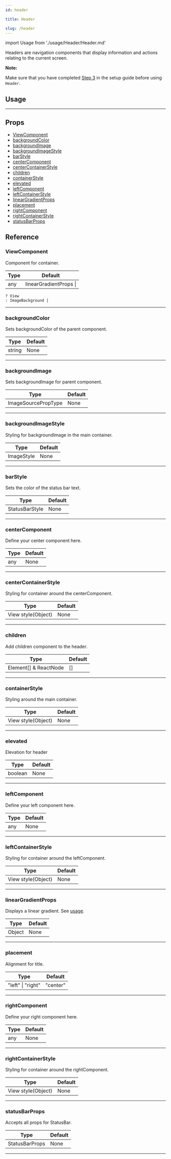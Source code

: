 ```yaml
---
id: header

title: Header

slug: /header
---
```


import Usage from './usage/Header/Header.md'

Headers are navigation components that display information and actions relating to the current screen.

**Note:**

Make sure that you have completed [Step 3](getting_started.md#step-3-setup-react-native-safe-area-context) in the setup guide before using `Header`.

## Usage

<Usage />

---

## Props

- [ViewComponent](#ViewComponent)
- [backgroundColor](#backgroundColor)
- [backgroundImage](#backgroundImage)
- [backgroundImageStyle](#backgroundImageStyle)
- [barStyle](#barStyle)
- [centerComponent](#centerComponent)
- [centerContainerStyle](#centerContainerStyle)
- [children](#children)
- [containerStyle](#containerStyle)
- [elevated](#elevated)
- [leftComponent](#leftComponent)
- [leftContainerStyle](#leftContainerStyle)
- [linearGradientProps](#linearGradientProps)
- [placement](#placement)
- [rightComponent](#rightComponent)
- [rightContainerStyle](#rightContainerStyle)
- [statusBarProps](#statusBarProps)

## Reference

### ViewComponent

Component for container.

| Type | Default                |
| ---- | ---------------------- |
| any  | linearGradientProps \| | !backgroundImage |

    ? View
    : ImageBackground |

---

### backgroundColor

Sets backgroundColor of the parent component.

| Type   | Default |
| ------ | ------- |
| string | None    |

---

### backgroundImage

Sets backgroundImage for parent component.

| Type                | Default |
| ------------------- | ------- |
| ImageSourcePropType | None    |

---

### backgroundImageStyle

Styling for backgroundImage in the main container.

| Type       | Default |
| ---------- | ------- |
| ImageStyle | None    |

---

### barStyle

Sets the color of the status bar text.

| Type           | Default |
| -------------- | ------- |
| StatusBarStyle | None    |

---

### centerComponent

Define your center component here.

| Type | Default |
| ---- | ------- |
| any  | None    |

---

### centerContainerStyle

Styling for container around the centerComponent.

| Type               | Default |
| ------------------ | ------- |
| View style(Object) | None    |

---

### children

Add children component to the header.

| Type                  | Default |
| --------------------- | ------- |
| Element[] & ReactNode | []      |

---

### containerStyle

Styling around the main container.

| Type               | Default |
| ------------------ | ------- |
| View style(Object) | None    |

---

### elevated

Elevation for header

| Type    | Default |
| ------- | ------- |
| boolean | None    |

---

### leftComponent

Define your left component here.

| Type | Default |
| ---- | ------- |
| any  | None    |

---

### leftContainerStyle

Styling for container around the leftComponent.

| Type               | Default |
| ------------------ | ------- |
| View style(Object) | None    |

---

### linearGradientProps

Displays a linear gradient. See [usage](#lineargradient-usage).

| Type   | Default |
| ------ | ------- |
| Object | None    |

---

### placement

Alignment for title.

| Type              | Default  |
| ----------------- | -------- |
| "left" \| "right" | "center" | center |

---

### rightComponent

Define your right component here.

| Type | Default |
| ---- | ------- |
| any  | None    |

---

### rightContainerStyle

Styling for container around the rightComponent.

| Type               | Default |
| ------------------ | ------- |
| View style(Object) | None    |

---

### statusBarProps

Accepts all props for StatusBar.

| Type           | Default |
| -------------- | ------- |
| StatusBarProps | None    |

---
